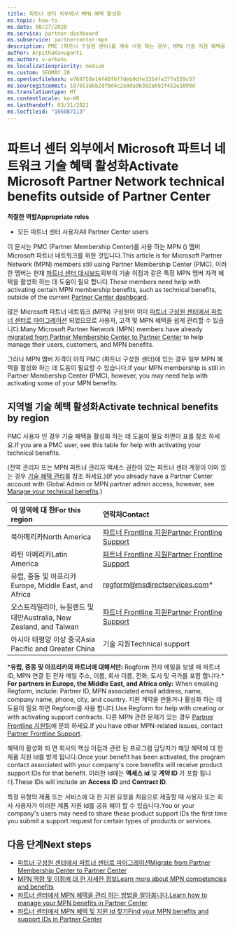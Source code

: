 ```yaml
---
title: 파트너 센터 외부에서 MPN 혜택 활성화
ms.topic: how-to
ms.date: 08/27/2020
ms.service: partner-dashboard
ms.subservice: partnercenter-mpn
description: PMC (파트너 구성원 센터)를 계속 사용 하는 경우, MPN 기술 지원 혜택을 활성화 하 고 혜택 지원 Id를 제공 하기 위해 연락할 사람에 대해 알아보세요.
author: ArpithaKanuganti
ms.author: v-arkanu
ms.localizationpriority: medium
ms.custom: SEOMAY.20
ms.openlocfilehash: e769758e14f48f6f7deb9dfe3354fa377a559c87
ms.sourcegitcommit: 10765386b2df0d4c2e8da9b302a692f452e1090d
ms.translationtype: MT
ms.contentlocale: ko-KR
ms.lasthandoff: 03/31/2021
ms.locfileid: "106087113"
---
```

# <a name="activate-microsoft-partner-network-technical-benefits-outside-of-partner-center"></a><span data-ttu-id="51c5d-103">파트너 센터 외부에서 Microsoft 파트너 네트워크 기술 혜택 활성화</span><span class="sxs-lookup"><span data-stu-id="51c5d-103">Activate Microsoft Partner Network technical benefits outside of Partner Center</span></span>


<span data-ttu-id="51c5d-104">**적절한 역할**</span><span class="sxs-lookup"><span data-stu-id="51c5d-104">**Appropriate roles**</span></span>

- <span data-ttu-id="51c5d-105">모든 파트너 센터 사용자</span><span class="sxs-lookup"><span data-stu-id="51c5d-105">All Partner Center users</span></span>

<span data-ttu-id="51c5d-106">이 문서는 PMC (Partner Membership Center)를 사용 하는 MPN () 멤버 Microsoft 파트너 네트워크를 위한 것입니다.</span><span class="sxs-lookup"><span data-stu-id="51c5d-106">This article is for Microsoft Partner Network (MPN) members still using Partner Membership Center (PMC).</span></span> <span data-ttu-id="51c5d-107">이러한 멤버는 현재 [파트너 센터 대시보드](https://partner.microsoft.com/dashboard)외부의 기술 이점과 같은 특정 MPN 멤버 자격 혜택을 활성화 하는 데 도움이 필요 합니다.</span><span class="sxs-lookup"><span data-stu-id="51c5d-107">These members need help with activating certain MPN membership benefits, such as technical benefits, outside of the current [Partner Center dashboard](https://partner.microsoft.com/dashboard).</span></span>

<span data-ttu-id="51c5d-108">많은 Microsoft 파트너 네트워크 (MPN) 구성원이 이미 [파트너 구성원 센터에서 파트너 센터로 마이그레이션](prepare-pmc-pc-migration.md) 되었으므로 사용자, 고객 및 MPN 혜택을 쉽게 관리할 수 있습니다.</span><span class="sxs-lookup"><span data-stu-id="51c5d-108">Many Microsoft Partner Network (MPN) members have already [migrated from Partner Membership Center to Partner Center](prepare-pmc-pc-migration.md) to help manage their users, customers, and MPN benefits.</span></span>

<span data-ttu-id="51c5d-109">그러나 MPN 멤버 자격이 아직 PMC (파트너 구성원 센터)에 있는 경우 일부 MPN 혜택을 활성화 하는 데 도움이 필요할 수 있습니다.</span><span class="sxs-lookup"><span data-stu-id="51c5d-109">If your MPN membership is still in Partner Membership Center (PMC), however, you may need help with activating some of your MPN benefits.</span></span>

## <a name="activate-technical-benefits-by-region"></a><span data-ttu-id="51c5d-110">지역별 기술 혜택 활성화</span><span class="sxs-lookup"><span data-stu-id="51c5d-110">Activate technical benefits by region</span></span>

<span data-ttu-id="51c5d-111">PMC 사용자 인 경우 기술 혜택을 활성화 하는 데 도움이 필요 하면이 표를 참조 하세요.</span><span class="sxs-lookup"><span data-stu-id="51c5d-111">If you are a PMC user, see this table for help with activating your technical benefits.</span></span>

<span data-ttu-id="51c5d-112">(전역 관리자 또는 MPN 파트너 관리자 액세스 권한이 있는 파트너 센터 계정이 이미 있는 경우 [기술 혜택 관리](manage-your-partner-network-benefits.md#manage-technical-benefits)를 참조 하세요.)</span><span class="sxs-lookup"><span data-stu-id="51c5d-112">(If you already have a Partner Center account with Global Admin or MPN partner admin access, however, see [Manage your technical benefits](manage-your-partner-network-benefits.md#manage-technical-benefits).)</span></span>

|<span data-ttu-id="51c5d-113">이 영역에 대 한</span><span class="sxs-lookup"><span data-stu-id="51c5d-113">For this region</span></span>  | <span data-ttu-id="51c5d-114">연락처</span><span class="sxs-lookup"><span data-stu-id="51c5d-114">Contact</span></span> |
|:--------|:------------|
|<span data-ttu-id="51c5d-115">북아메리카</span><span class="sxs-lookup"><span data-stu-id="51c5d-115">North America</span></span>  | [<span data-ttu-id="51c5d-116">파트너 Frontline 지원</span><span class="sxs-lookup"><span data-stu-id="51c5d-116">Partner Frontline Support</span></span>](https://partner.microsoft.com/support?issueid=300-0042)  |
|<span data-ttu-id="51c5d-117">라틴 아메리카</span><span class="sxs-lookup"><span data-stu-id="51c5d-117">Latin America</span></span>  | [<span data-ttu-id="51c5d-118">파트너 Frontline 지원</span><span class="sxs-lookup"><span data-stu-id="51c5d-118">Partner Frontline Support</span></span>](https://partner.microsoft.com/support?issueid=300-0042)  |
|<span data-ttu-id="51c5d-119">유럽, 중동 및 아프리카</span><span class="sxs-lookup"><span data-stu-id="51c5d-119">Europe, Middle East, and Africa</span></span>  | [regform@msdirectservices.com](mailto:regform@msdirectservices.com)*  |
|<span data-ttu-id="51c5d-120">오스트레일리아, 뉴질랜드 및 대만</span><span class="sxs-lookup"><span data-stu-id="51c5d-120">Australia, New Zealand, and Taiwan</span></span>  | [<span data-ttu-id="51c5d-121">파트너 Frontline 지원</span><span class="sxs-lookup"><span data-stu-id="51c5d-121">Partner Frontline Support</span></span>](https://partner.microsoft.com/support?issueid=300-0042)  |
|<span data-ttu-id="51c5d-122">아시아 태평양 이상 중국</span><span class="sxs-lookup"><span data-stu-id="51c5d-122">Asia Pacific and Greater China</span></span>  | <span data-ttu-id="51c5d-123">기술 지원</span><span class="sxs-lookup"><span data-stu-id="51c5d-123">Technical support</span></span>  |

<span data-ttu-id="51c5d-124">\***유럽, 중동 및 아프리카의 파트너에 대해서만:** Regform 전자 메일을 보낼 때 파트너 ID, MPN 연결 된 전자 메일 주소, 이름, 회사 이름, 전화, 도시 및 국가를 포함 합니다.</span><span class="sxs-lookup"><span data-stu-id="51c5d-124">\* **For partners in Europe, the Middle East, and Africa only:** When emailing Regform, include: Partner ID, MPN associated email address, name, company name, phone, city, and country.</span></span> <span data-ttu-id="51c5d-125">지원 계약을 만들거나 활성화 하는 데 도움이 필요 하면 Regform를 사용 합니다.</span><span class="sxs-lookup"><span data-stu-id="51c5d-125">Use Regform for help with creating or with activating support contracts.</span></span> <span data-ttu-id="51c5d-126">다른 MPN 관련 문제가 있는 경우 [Partner Frontline 지원팀](https://partner.microsoft.com/support?issueid=300-0042)에 문의 하세요.</span><span class="sxs-lookup"><span data-stu-id="51c5d-126">If you have other MPN-related issues, contact [Partner Frontline Support](https://partner.microsoft.com/support?issueid=300-0042).</span></span>

<span data-ttu-id="51c5d-127">혜택이 활성화 되 면 회사의 핵심 이점과 관련 된 프로그램 담당자가 해당 혜택에 대 한 제품 지원 Id를 받게 됩니다.</span><span class="sxs-lookup"><span data-stu-id="51c5d-127">Once your benefit has been activated, the program contact associated with your company's core benefits will receive product support IDs for that benefit.</span></span> <span data-ttu-id="51c5d-128">이러한 Id에는 **액세스 id** 및 **계약 ID** 가 포함 됩니다.</span><span class="sxs-lookup"><span data-stu-id="51c5d-128">These IDs will include an **Access ID** and **Contract ID**.</span></span> 

<span data-ttu-id="51c5d-129">특정 유형의 제품 또는 서비스에 대 한 지원 요청을 처음으로 제출할 때 사용자 또는 회사 사용자가 이러한 제품 지원 Id를 공유 해야 할 수 있습니다.</span><span class="sxs-lookup"><span data-stu-id="51c5d-129">You or your company's users may need to share these product support IDs the first time you submit a support request for certain types of products or services.</span></span>

## <a name="next-steps"></a><span data-ttu-id="51c5d-130">다음 단계</span><span class="sxs-lookup"><span data-stu-id="51c5d-130">Next steps</span></span>

- [<span data-ttu-id="51c5d-131">파트너 구성원 센터에서 파트너 센터로 마이그레이션</span><span class="sxs-lookup"><span data-stu-id="51c5d-131">Migrate from Partner Membership Center to Partner Center</span></span>](prepare-pmc-pc-migration.md)
- [<span data-ttu-id="51c5d-132">MPN 역량 및 이점에 대 한 자세한 정보</span><span class="sxs-lookup"><span data-stu-id="51c5d-132">Learn more about MPN competencies and benefits</span></span>](learn-about-competencies.md)
- [<span data-ttu-id="51c5d-133">파트너 센터에서 MPN 혜택을 관리 하는 방법을 알아봅니다.</span><span class="sxs-lookup"><span data-stu-id="51c5d-133">Learn how to manage your MPN benefits in Partner Center</span></span>](manage-your-partner-network-benefits.md)
- [<span data-ttu-id="51c5d-134">파트너 센터에서 MPN 혜택 및 지원 Id 찾기</span><span class="sxs-lookup"><span data-stu-id="51c5d-134">Find your MPN benefits and support IDs in Partner Center</span></span>](mpn-find-benefits.md)
